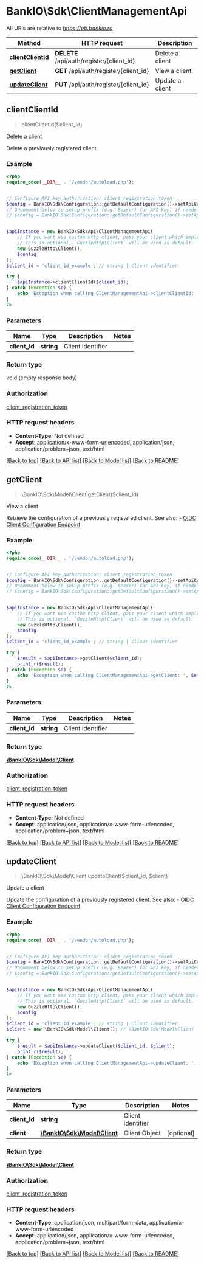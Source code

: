 # BankIO\Sdk\ClientManagementApi

All URIs are relative to *https://ob.bankio.ro*

Method | HTTP request | Description
------------- | ------------- | -------------
[**clientClientId**](ClientManagementApi.md#clientClientId) | **DELETE** /api/auth/register/{client_id} | Delete a client
[**getClient**](ClientManagementApi.md#getClient) | **GET** /api/auth/register/{client_id} | View a client
[**updateClient**](ClientManagementApi.md#updateClient) | **PUT** /api/auth/register/{client_id} | Update a client



## clientClientId

> clientClientId($client_id)

Delete a client

Delete a previously registered client.

### Example

```php
<?php
require_once(__DIR__ . '/vendor/autoload.php');


// Configure API key authorization: client_registration_token
$config = BankIO\Sdk\Configuration::getDefaultConfiguration()->setApiKey('Authorization', 'YOUR_API_KEY');
// Uncomment below to setup prefix (e.g. Bearer) for API key, if needed
// $config = BankIO\Sdk\Configuration::getDefaultConfiguration()->setApiKeyPrefix('Authorization', 'Bearer');


$apiInstance = new BankIO\Sdk\Api\ClientManagementApi(
    // If you want use custom http client, pass your client which implements `GuzzleHttp\ClientInterface`.
    // This is optional, `GuzzleHttp\Client` will be used as default.
    new GuzzleHttp\Client(),
    $config
);
$client_id = 'client_id_example'; // string | Client identifier

try {
    $apiInstance->clientClientId($client_id);
} catch (Exception $e) {
    echo 'Exception when calling ClientManagementApi->clientClientId: ', $e->getMessage(), PHP_EOL;
}
?>
```

### Parameters


Name | Type | Description  | Notes
------------- | ------------- | ------------- | -------------
 **client_id** | **string**| Client identifier |

### Return type

void (empty response body)

### Authorization

[client_registration_token](../../README.md#client_registration_token)

### HTTP request headers

- **Content-Type**: Not defined
- **Accept**: application/x-www-form-urlencoded, application/json, application/problem+json, text/html

[[Back to top]](#) [[Back to API list]](../../README.md#documentation-for-api-endpoints)
[[Back to Model list]](../../README.md#documentation-for-models)
[[Back to README]](../../README.md)


## getClient

> \BankIO\Sdk\Model\Client getClient($client_id)

View a client

Retrieve the configuration of a previously registered client.  See also: - [OIDC Client Configuration Endpoint](http://openid.net/specs/openid-connect-registration-1_0.html#ClientConfigurationEndpoint)

### Example

```php
<?php
require_once(__DIR__ . '/vendor/autoload.php');


// Configure API key authorization: client_registration_token
$config = BankIO\Sdk\Configuration::getDefaultConfiguration()->setApiKey('Authorization', 'YOUR_API_KEY');
// Uncomment below to setup prefix (e.g. Bearer) for API key, if needed
// $config = BankIO\Sdk\Configuration::getDefaultConfiguration()->setApiKeyPrefix('Authorization', 'Bearer');


$apiInstance = new BankIO\Sdk\Api\ClientManagementApi(
    // If you want use custom http client, pass your client which implements `GuzzleHttp\ClientInterface`.
    // This is optional, `GuzzleHttp\Client` will be used as default.
    new GuzzleHttp\Client(),
    $config
);
$client_id = 'client_id_example'; // string | Client identifier

try {
    $result = $apiInstance->getClient($client_id);
    print_r($result);
} catch (Exception $e) {
    echo 'Exception when calling ClientManagementApi->getClient: ', $e->getMessage(), PHP_EOL;
}
?>
```

### Parameters


Name | Type | Description  | Notes
------------- | ------------- | ------------- | -------------
 **client_id** | **string**| Client identifier |

### Return type

[**\BankIO\Sdk\Model\Client**](../Model/Client.md)

### Authorization

[client_registration_token](../../README.md#client_registration_token)

### HTTP request headers

- **Content-Type**: Not defined
- **Accept**: application/json, application/x-www-form-urlencoded, application/problem+json, text/html

[[Back to top]](#) [[Back to API list]](../../README.md#documentation-for-api-endpoints)
[[Back to Model list]](../../README.md#documentation-for-models)
[[Back to README]](../../README.md)


## updateClient

> \BankIO\Sdk\Model\Client updateClient($client_id, $client)

Update a client

Update the configuration of a previously registered client.  See also: - [OIDC Client Configuration Endpoint](http://openid.net/specs/openid-connect-registration-1_0.html#ClientConfigurationEndpoint)

### Example

```php
<?php
require_once(__DIR__ . '/vendor/autoload.php');


// Configure API key authorization: client_registration_token
$config = BankIO\Sdk\Configuration::getDefaultConfiguration()->setApiKey('Authorization', 'YOUR_API_KEY');
// Uncomment below to setup prefix (e.g. Bearer) for API key, if needed
// $config = BankIO\Sdk\Configuration::getDefaultConfiguration()->setApiKeyPrefix('Authorization', 'Bearer');


$apiInstance = new BankIO\Sdk\Api\ClientManagementApi(
    // If you want use custom http client, pass your client which implements `GuzzleHttp\ClientInterface`.
    // This is optional, `GuzzleHttp\Client` will be used as default.
    new GuzzleHttp\Client(),
    $config
);
$client_id = 'client_id_example'; // string | Client identifier
$client = new \BankIO\Sdk\Model\Client(); // \BankIO\Sdk\Model\Client | Client Object

try {
    $result = $apiInstance->updateClient($client_id, $client);
    print_r($result);
} catch (Exception $e) {
    echo 'Exception when calling ClientManagementApi->updateClient: ', $e->getMessage(), PHP_EOL;
}
?>
```

### Parameters


Name | Type | Description  | Notes
------------- | ------------- | ------------- | -------------
 **client_id** | **string**| Client identifier |
 **client** | [**\BankIO\Sdk\Model\Client**](../Model/Client.md)| Client Object | [optional]

### Return type

[**\BankIO\Sdk\Model\Client**](../Model/Client.md)

### Authorization

[client_registration_token](../../README.md#client_registration_token)

### HTTP request headers

- **Content-Type**: application/json, multipart/form-data, application/x-www-form-urlencoded
- **Accept**: application/json, application/x-www-form-urlencoded, application/problem+json, text/html

[[Back to top]](#) [[Back to API list]](../../README.md#documentation-for-api-endpoints)
[[Back to Model list]](../../README.md#documentation-for-models)
[[Back to README]](../../README.md)

